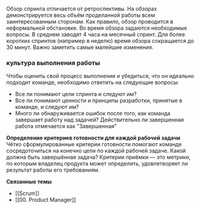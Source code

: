 Обзор спринта отличается от ретроспективы. На обзорах демонстрируется весь объём проделанной работы всем заинтересованным сторонам. Как правило, обзор проводится в неформальной обстановке. Во время обзора задаются необходимые вопросы. В среднем заводят 4 часа на месячный спринт. Для более коротких спринтов (например в неделю) время обзора сокращается до 30 минут. Важно заметить самые малейшие изменения.

### культура выполнения работы
Чтобы оценить свой процесс выполнения и убедиться, что он идеально подходит команде, необходимо ответить на следующие вопросы:
- Все ли понимают цели спринта и следуют им?
- Все ли понимают ценности и принципы разработки, принятые в команде, и следуют им?
- Много ли обнаруживается ошибок после того, как команда завершает работу над задачей? Действительно ли завершенная работа отмечается как "Завершенная"

**Определение критериев готовности для каждой рабочей задачи**
Чётко сформулированные критерии готовности помогают команде сосредоточиться на конечно цели по каждой рабочей задаче. Какой должна быть завершённая задача? 
Критерии приёмки –– это метрики, по которым владелец продукта может определить, удовлетворяет ли результат работы его требованиям.



**Связанные темы**
- [[Scrum]] 
- [[00. Product Manager]] 